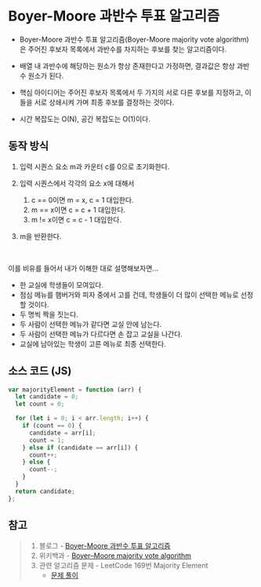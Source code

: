 # Boyer-Moore 과반수 투표 알고리즘

- Boyer-Moore 과반수 투표 알고리즘(Boyer-Moore majority vote algorithm)은 주어진 후보자 목록에서 과반수를 차지하는 후보를 찾는 알고리즘이다.

- 배열 내 과반수에 해당하는 원소가 항상 존재한다고 가정하면, 결과값은 항상 과반수 원소가 된다.

- 핵심 아이디어는 주어진 후보자 목록에서 두 가지의 서로 다른 후보를 지정하고, 이들을 서로 상쇄시켜 가며 최종 후보를 결정하는 것이다.

- 시간 복잡도는 O(N), 공간 복잡도는 O(1)이다.

## 동작 방식

1. 입력 시퀀스 요소 m과 카운터 c를 0으로 초기화한다.

2. 입력 시퀀스에서 각각의 요소 x에 대해서

   1. c == 0이면 m = x, c = 1 대입한다.
   2. m == x이면 c = c + 1 대입한다.
   3. m != x이면 c = c - 1 대입한다.

3. m을 반환한다.

<br>

이를 비유를 들어서 내가 이해한 대로 설명해보자면...

- 한 교실에 학생들이 모여있다.
- 점심 메뉴를 햄버거와 피자 중에서 고를 건데, 학생들이 더 많이 선택한 메뉴로 선정할 것이다.
- 두 명씩 짝을 짓는다.
- 두 사람이 선택한 메뉴가 같다면 교실 안에 남는다.
- 두 사람이 선택한 메뉴가 다르다면 손 잡고 교실을 나간다.
- 교실에 남아있는 학생이 고른 메뉴로 최종 선택한다.

## 소스 코드 (JS)

```js
var majorityElement = function (arr) {
  let candidate = 0;
  let count = 0;

  for (let i = 0; i < arr.length; i++) {
    if (count == 0) {
      candidate = arr[i];
      count = 1;
    } else if (candidate == arr[i]) {
      count++;
    } else {
      count--;
    }
  }
  return candidate;
};
```

## 참고

> 1. 블로그 - [Boyer-Moore 과반수 투표 알고리즘](https://sgc109.github.io/2020/11/30/boyer-moore-majority-vote-algorithm/)
> 2. 위키백과 - [Boyer–Moore majority vote algorithm](https://en.wikipedia.org/wiki/Boyer%E2%80%93Moore_majority_vote_algorithm)
> 3. 관련 알고리즘 문제 - LeetCode 169번 Majority Element
>    - [문제 풀이](https://github.com/dawwson/algorithm/blob/main/leetcode/easy/169.%20Majority%20Element.md)
